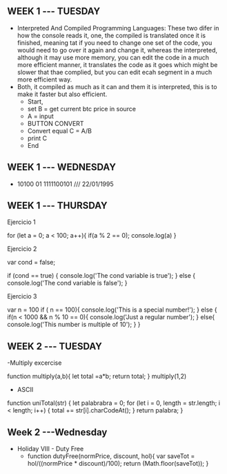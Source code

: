 ## WEEK 1 --- TUESDAY
- Interpreted And Compiled Programming Languages:   These two difer in how the console reads it, one, the compiled is translated once it is finished, meaning tat if you need to change one set of the code, you would need to go over it again and change it, whereas the interpreted, although it may use more memory, you can edit the code in a much more efficient manner, it translates the code as it goes which might be slower that thae complied, but you can edit ecah segment in a much more efficient way.
- Both, it compiled as much as it can and them it is interpreted, this is to make it faster but also efficient.
  - Start, 
  - set B = get current btc price in source
  - A = input
  - BUTTON CONVERT 
  - Convert equal C = A/B
  - print C
  - End

## WEEK 1 --- WEDNESDAY
- 10100 01 1111100101   /// 22/01/1995

## WEEK 1  --- THURSDAY
Ejercicio 1 

for (let a = 0; a < 100; a++){
    if(a % 2 == 0);
    console.log(a)
}

Ejercicio 2 

var cond = false;

if (cond == true) {
  console.log('The cond variable is true');
} else {
  console.log('The cond variable is false');
}

Ejercicio 3 

var n = 100
  if ( n == 100){
    console.log('This is a special number!');
} else {
  if(n < 1000 && n % 10 == 0){
    console.log('Just a regular number');
 } else{
    console.log('This number is multiple of 10');
 }
}



## WEEK 2  --- TUESDAY
-Multiply excercise

function multiply(a,b){
    let total =a*b;
    return total;
}
multiply(1,2)

- ASCII 

function uniTotal(str) {
  let palabrabra = 0;
  for (let i = 0, length = str.length; i < length; i++) {
    total += str[i].charCodeAt();
  }
  return palabra;
}




## Week 2 ---Wednesday
- Holiday VIII - Duty Free
  - function dutyFree(normPrice, discount, hol){
  var saveTot = hol/((normPrice * discount)/100);
  return (Math.floor(saveTot));
  }
